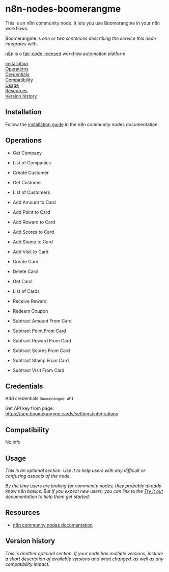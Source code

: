 # n8n-nodes-boomerangme

This is an n8n community node. It lets you use Boomerangme in your n8n workflows.

Boomerangme is _one or two sentences describing the service this node integrates with_.

[n8n](https://n8n.io/) is a [fair-code licensed](https://docs.n8n.io/reference/license/) workflow automation platform.

[Installation](#installation)  
[Operations](#operations)  
[Credentials](#credentials)  <!-- delete if no auth needed -->  
[Compatibility](#compatibility)  
[Usage](#usage)  <!-- delete if not using this section -->  
[Resources](#resources)  
[Version history](#version-history)  <!-- delete if not using this section -->  

## Installation

Follow the [installation guide](https://docs.n8n.io/integrations/community-nodes/installation/) in the n8n community nodes documentation.

## Operations

- Get Company
- List of Companies


- Create Customer
- Get Customer
- List of Customers


- Add Amount to Card
- Add Point to Card
- Add Reward to Card
- Add Scores to Card
- Add Stamp to Card
- Add Visit to Card
- Create Card
- Delete Card
- Get Card
- List of Cards
- Receive Reward
- Redeem Coupon
- Subtract Amount From Card
- Subtract Point From Card
- Subtract Reward From Card
- Subtract Scores From Card
- Subtract Stamp From Card
- Subtract Visit From Card

## Credentials

Add credentials `Boomerangme API`

Get API key from page: https://app.boomerangme.cards/settings/integrations

## Compatibility

No info

## Usage

_This is an optional section. Use it to help users with any difficult or confusing aspects of the node._

_By the time users are looking for community nodes, they probably already know n8n basics. But if you expect new users, you can link to the [Try it out](https://docs.n8n.io/try-it-out/) documentation to help them get started._

## Resources

* [n8n community nodes documentation](https://docs.n8n.io/integrations/community-nodes/)

## Version history

_This is another optional section. If your node has multiple versions, include a short description of available versions and what changed, as well as any compatibility impact._


